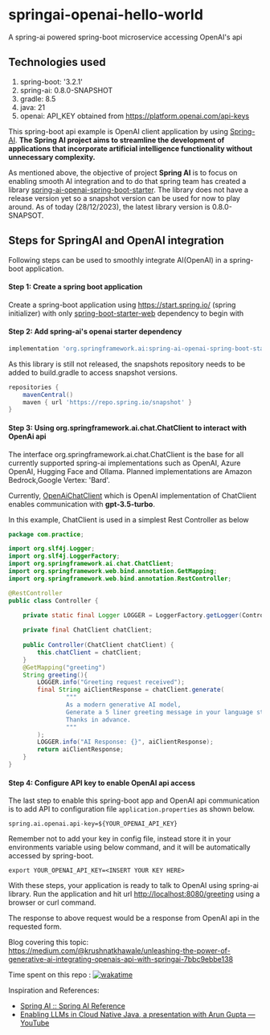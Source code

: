 # springai-openai-hello-world 
A spring-ai powered spring-boot microservice accessing OpenAI's api

## Technologies used
1. spring-boot: '3.2.1'
2. spring-ai: 0.8.0-SNAPSHOT
3. gradle: 8.5
4. java: 21
5. openai: API_KEY obtained from https://platform.openai.com/api-keys

 

This spring-boot api example is OpenAI client application by using [Spring-AI](https://docs.spring.io/spring-ai/reference/index.html). 
<b>The Spring AI project aims to streamline the development of applications that incorporate artificial intelligence functionality without unnecessary complexity. </b>

As mentioned above, the objective of project <b>Spring AI</b> is to focus on enabling smooth AI integration and to do 
that spring team has created a library <u>spring-ai-openai-spring-boot-starter</u>. The library does not have a release
version yet so a snapshot version can be used for now to play around. As of today (28/12/2023), the latest library version 
is 0.8.0-SNAPSOT.

## Steps for SpringAI and OpenAI integration
Following steps can be used to smoothly integrate AI(OpenAI) in a spring-boot application.


#### Step 1: Create a spring boot application

Create a spring-boot application using https://start.spring.io/ (spring initializer) with only <u>spring-boot-starter-web</u> dependency to begin with


#### Step 2: Add spring-ai's openai starter dependency 

```groovy 
implementation 'org.springframework.ai:spring-ai-openai-spring-boot-starter:0.8.0-SNAPSHOT' 
```

As this library is still not released, the snapshots repository needs to be added to build.gradle to access snapshot versions.

```groovy
repositories {
	mavenCentral()
	maven { url 'https://repo.spring.io/snapshot' }
}
```

#### Step 3: Using org.springframework.ai.chat.ChatClient to interact with OpenAi api

The interface org.springframework.ai.chat.ChatClient is the base for all currently supported spring-ai implementations such as OpenAI, 
Azure OpenAI, Hugging Face and Ollama. Planned implementations are Amazon Bedrock,Google Vertex: 'Bard'. 

Currently, [OpenAiChatClient](https://github.com/spring-projects/spring-ai/blob/23e5c9ff7866075a48c13685dcc388e7851eb9db/models/spring-ai-openai/src/main/java/org/springframework/ai/openai/client/OpenAiChatClient.java#L62) which is OpenAI implementation of ChatClient enables communication with <b>gpt-3.5-turbo</b>.

In this example, ChatClient is used in a simplest Rest Controller as below

```java
package com.practice;

import org.slf4j.Logger;
import org.slf4j.LoggerFactory;
import org.springframework.ai.chat.ChatClient;
import org.springframework.web.bind.annotation.GetMapping;
import org.springframework.web.bind.annotation.RestController;

@RestController
public class Controller {

    private static final Logger LOGGER = LoggerFactory.getLogger(Controller.class);
    
    private final ChatClient chatClient;
    
    public Controller(ChatClient chatClient) {
        this.chatClient = chatClient;
    }
    @GetMapping("greeting")
    String greeting(){
        LOGGER.info("Greeting request received");
        final String aiClientResponse = chatClient.generate(
                """
                As a modern generative AI model,
                Generate a 5 liner greeting message in your language style for a human in text form.
                Thanks in advance.     
                """
        );
        LOGGER.info("AI Response: {}", aiClientResponse);
        return aiClientResponse;
    }
}
```

#### Step 4: Configure API key to enable OpenAI api access

The last step to enable this spring-boot app and OpenAI api communication is to add API to configuration file
`application.properties` as shown below.

```properties
spring.ai.openai.api-key=${YOUR_OPENAI_API_KEY}
```
Remember not to add your key in config file, instead store it in your environments variable using below command, and 
it will be automatically accessed by spring-boot.

```shell
export YOUR_OPENAI_API_KEY=<INSERT YOUR KEY HERE>
```

With these steps, your application is ready to talk to OpenAI using spring-ai library.
Run the application and hit url <u>http://localhost:8080/greeting</u> using a browser or curl command.

The response to above request would be a response from OpenAI api in the requested form.

Blog covering this topic: https://medium.com/@krushnatkhawale/unleashing-the-power-of-generative-ai-integrating-openais-api-with-springai-7bbc9ebbe138

Time spent on this repo : [![wakatime](https://wakatime.com/badge/user/c0c95904-b67a-4a62-bb09-8d5a5255068b/project/018c8690-4de0-4a98-96a9-d7efc0be0195.svg)](https://wakatime.com/badge/user/c0c95904-b67a-4a62-bb09-8d5a5255068b/project/018c8690-4de0-4a98-96a9-d7efc0be0195)

Inspiration and References:

- [Spring AI :: Spring AI Reference](https://docs.spring.io/spring-ai/reference/index.html)
- [Enabling LLMs in Cloud Native Java, a presentation with Arun Gupta — YouTube](https://www.youtube.com/watch?v=N5HqaIBT1v0)


